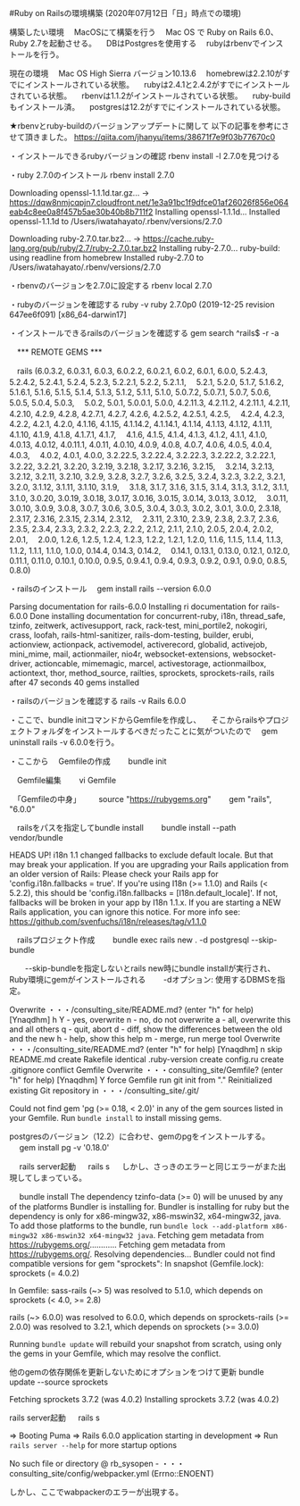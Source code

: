 #Ruby on Railsの環境構築
(2020年07月12日「日」時点での環境)

構築したい環境
　MacOSにて構築を行う
　Mac OS で Ruby on Rails 6.0、Ruby 2.7を起動させる。
　DBはPostgresを使用する
　rubyはrbenvでインストールを行う。

現在の環境
　Mac OS High Sierra バージョン10.13.6
　homebrewは2.2.10がすでにインストールされている状態。
　rubyは2.4.1と2.4.2がすでにインストールされている状態。
　rbenvは1.1.2がインストールされている状態。
　ruby-buildもインストール済。
　postgresは12.2がすでにインストールされている状態。

★rbenvとruby-buildのバージョンアップデートに関して
  以下の記事を参考にさせて頂きました。
  https://qiita.com/jhanyu/items/38671f7e9f03b77670c0

・インストールできるrubyバージョンの確認
  rbenv install -l
  2.7.0を見つける

・ruby 2.7.0のインストール
  rbenv install 2.7.0

  Downloading openssl-1.1.1d.tar.gz...
  -> https://dqw8nmjcqpjn7.cloudfront.net/1e3a91bc1f9dfce01af26026f856e064eab4c8ee0a8f457b5ae30b40b8b711f2
  Installing openssl-1.1.1d...
  Installed openssl-1.1.1d to /Users/iwatahayato/.rbenv/versions/2.7.0

  Downloading ruby-2.7.0.tar.bz2...
  -> https://cache.ruby-lang.org/pub/ruby/2.7/ruby-2.7.0.tar.bz2
  Installing ruby-2.7.0...
  ruby-build: using readline from homebrew
  Installed ruby-2.7.0 to /Users/iwatahayato/.rbenv/versions/2.7.0

・rbenvのバージョンを2.7.0に設定する
  rbenv local 2.7.0

・rubyのバージョンを確認する
  ruby -v
  ruby 2.7.0p0 (2019-12-25 revision 647ee6f091) [x86_64-darwin17]

・インストールできるrailsのバージョンを確認する
  gem search ^rails$ -r -a

　*** REMOTE GEMS ***

　rails (6.0.3.2, 6.0.3.1, 6.0.3, 6.0.2.2, 6.0.2.1, 6.0.2, 6.0.1, 6.0.0, 5.2.4.3, 5.2.4.2, 5.2.4.1, 5.2.4, 5.2.3, 5.2.2.1, 5.2.2, 5.2.1.1, 　5.2.1, 5.2.0, 5.1.7, 5.1.6.2, 5.1.6.1, 5.1.6, 5.1.5, 5.1.4, 5.1.3, 5.1.2, 5.1.1, 5.1.0, 5.0.7.2, 5.0.7.1, 5.0.7, 5.0.6, 5.0.5, 5.0.4, 5.0.3, 　5.0.2, 5.0.1, 5.0.0.1, 5.0.0, 4.2.11.3, 4.2.11.2, 4.2.11.1, 4.2.11, 4.2.10, 4.2.9, 4.2.8, 4.2.7.1, 4.2.7, 4.2.6, 4.2.5.2, 4.2.5.1, 4.2.5, 　4.2.4, 4.2.3, 4.2.2, 4.2.1, 4.2.0, 4.1.16, 4.1.15, 4.1.14.2, 4.1.14.1, 4.1.14, 4.1.13, 4.1.12, 4.1.11, 4.1.10, 4.1.9, 4.1.8, 4.1.7.1, 4.1.7, 　4.1.6, 4.1.5, 4.1.4, 4.1.3, 4.1.2, 4.1.1, 4.1.0, 4.0.13, 4.0.12, 4.0.11.1, 4.0.11, 4.0.10, 4.0.9, 4.0.8, 4.0.7, 4.0.6, 4.0.5, 4.0.4, 4.0.3, 　4.0.2, 4.0.1, 4.0.0, 3.2.22.5, 3.2.22.4, 3.2.22.3, 3.2.22.2, 3.2.22.1, 3.2.22, 3.2.21, 3.2.20, 3.2.19, 3.2.18, 3.2.17, 3.2.16, 3.2.15, 　3.2.14, 3.2.13, 3.2.12, 3.2.11, 3.2.10, 3.2.9, 3.2.8, 3.2.7, 3.2.6, 3.2.5, 3.2.4, 3.2.3, 3.2.2, 3.2.1, 3.2.0, 3.1.12, 3.1.11, 3.1.10, 3.1.9, 　3.1.8, 3.1.7, 3.1.6, 3.1.5, 3.1.4, 3.1.3, 3.1.2, 3.1.1, 3.1.0, 3.0.20, 3.0.19, 3.0.18, 3.0.17, 3.0.16, 3.0.15, 3.0.14, 3.0.13, 3.0.12, 　3.0.11, 3.0.10, 3.0.9, 3.0.8, 3.0.7, 3.0.6, 3.0.5, 3.0.4, 3.0.3, 3.0.2, 3.0.1, 3.0.0, 2.3.18, 2.3.17, 2.3.16, 2.3.15, 2.3.14, 2.3.12, 　2.3.11, 2.3.10, 2.3.9, 2.3.8, 2.3.7, 2.3.6, 2.3.5, 2.3.4, 2.3.3, 2.3.2, 2.2.3, 2.2.2, 2.1.2, 2.1.1, 2.1.0, 2.0.5, 2.0.4, 2.0.2, 2.0.1, 　2.0.0, 1.2.6, 1.2.5, 1.2.4, 1.2.3, 1.2.2, 1.2.1, 1.2.0, 1.1.6, 1.1.5, 1.1.4, 1.1.3, 1.1.2, 1.1.1, 1.1.0, 1.0.0, 0.14.4, 0.14.3, 0.14.2, 　0.14.1, 0.13.1, 0.13.0, 0.12.1, 0.12.0, 0.11.1, 0.11.0, 0.10.1, 0.10.0, 0.9.5, 0.9.4.1, 0.9.4, 0.9.3, 0.9.2, 0.9.1, 0.9.0, 0.8.5, 0.8.0)

・railsのインストール
　gem install rails --version 6.0.0

  Parsing documentation for rails-6.0.0
  Installing ri documentation for rails-6.0.0
  Done installing documentation for concurrent-ruby, i18n, thread_safe, tzinfo, zeitwerk, activesupport, rack, rack-test, mini_portile2, nokogiri, crass, loofah, rails-html-sanitizer, rails-dom-testing, builder, erubi, actionview, actionpack, activemodel, activerecord, globalid, activejob, mini_mime, mail, actionmailer, nio4r, websocket-extensions, websocket-driver, actioncable, mimemagic, marcel, activestorage, actionmailbox, actiontext, thor, method_source, railties, sprockets, sprockets-rails, rails after 47 seconds
  40 gems installed

・railsのバージョンを確認する
  rails -v
  Rails 6.0.0

・ここで、bundle initコマンドからGemfileを作成し、
　そこからrailsやプロジェクトフォルダをインストールするべきだったことに気がついたので
　gem uninstall rails -v 6.0.0を行う。

・ここから
　Gemfileの作成
　　bundle init

　Gemfile編集
　　vi Gemfile

　「Gemfileの中身」
　　source "https://rubygems.org"
　　gem "rails", "6.0.0"

　railsをパスを指定してbundle install
　　bundle install --path vendor/bundle

   HEADS UP! i18n 1.1 changed fallbacks to exclude default locale.
   But that may break your application.
   If you are upgrading your Rails application from an older version of Rails:
   Please check your Rails app for 'config.i18n.fallbacks = true'.
   If you're using I18n (>= 1.1.0) and Rails (< 5.2.2), this should be
   'config.i18n.fallbacks = [I18n.default_locale]'.
   If not, fallbacks will be broken in your app by I18n 1.1.x.
   If you are starting a NEW Rails application, you can ignore this notice.
   For more info see:
   https://github.com/svenfuchs/i18n/releases/tag/v1.1.0

　railsプロジェクト作成
　　bundle exec rails new . -d postgresql --skip-bundle

　　--skip-bundleを指定しないとrails new時にbundle installが実行され、Ruby環境にgemがインストールされる
　　-dオプション: 使用するDBMSを指定。

   Overwrite ・・・/consulting_site/README.md? (enter "h" for help) [Ynaqdhm] h
        Y - yes, overwrite
        n - no, do not overwrite
        a - all, overwrite this and all others
        q - quit, abort
        d - diff, show the differences between the old and the new
        h - help, show this help
        m - merge, run merge tool
   Overwrite ・・・/consulting_site/README.md? (enter "h" for help) [Ynaqdhm] n
        skip  README.md
      create  Rakefile
    identical  .ruby-version
      create  config.ru
      create  .gitignore
    conflict  Gemfile
    Overwrite ・・・consulting_site/Gemfile? (enter "h" for help) [Ynaqdhm] Y
       force  Gemfile
         run  git init from "."
   Reinitialized existing Git repository in ・・・/consulting_site/.git/

   Could not find gem 'pg (>= 0.18, < 2.0)' in any of the gem sources listed in your Gemfile.
   Run `bundle install` to install missing gems.

   postgresのバージョン（12.2）に合わせ、gemのpgをインストールする。
 　  gem install pg -v '0.18.0'

　 rails server起動
　   rails s
　   しかし、さっきのエラーと同じエラーがまた出現してしまっている。

　 bundle install
   The dependency tzinfo-data (>= 0) will be unused by any of the platforms Bundler is installing for. Bundler is installing for ruby but the dependency is only for x86-mingw32, x86-mswin32, x64-mingw32, java. To add those platforms to the bundle, run `bundle lock --add-platform x86-mingw32 x86-mswin32 x64-mingw32 java`.
   Fetching gem metadata from https://rubygems.org/............
   Fetching gem metadata from https://rubygems.org/.
   Resolving dependencies...
   Bundler could not find compatible versions for gem "sprockets":
   In snapshot (Gemfile.lock):
   sprockets (= 4.0.2)

   In Gemfile:
    sass-rails (~> 5) was resolved to 5.1.0, which depends on
      sprockets (< 4.0, >= 2.8)

  rails (~> 6.0.0) was resolved to 6.0.0, which depends on
    sprockets-rails (>= 2.0.0) was resolved to 3.2.1, which depends on
      sprockets (>= 3.0.0)

  Running `bundle update` will rebuild your snapshot from scratch, using only
    the gems in your Gemfile, which may resolve the conflict.

  他のgemの依存関係を更新しないためにオプションをつけて更新
  bundle update --source sprockets

  Fetching sprockets 3.7.2 (was 4.0.2)
  Installing sprockets 3.7.2 (was 4.0.2)

  rails server起動
　   rails s

  => Booting Puma
  => Rails 6.0.0 application starting in development
  => Run `rails server --help` for more startup options

  No such file or directory
  @ rb_sysopen - ・・・consulting_site/config/webpacker.yml (Errno::ENOENT)

  しかし、ここでwabpackerのエラーが出現する。

